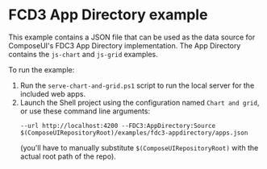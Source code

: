 # FCD3 App Directory example

This example contains a JSON file that can be used as the data source for ComposeUI's FDC3 App Directory implementation.
The App Directory contains the `js-chart` and `js-grid` examples.

To run the example:

1. Run the `serve-chart-and-grid.ps1` script to run the local server for the included web apps.
1. Launch the Shell project using the configuration named `Chart and grid`, or use these command line arguments: 
    ```
    --url http://localhost:4200 --FDC3:AppDirectory:Source $(ComposeUIRepositoryRoot)/examples/fdc3-appdirectory/apps.json
    ```
    (you'll have to manually substitute `$(ComposeUIRepositoryRoot)` with the actual root path of the repo).
